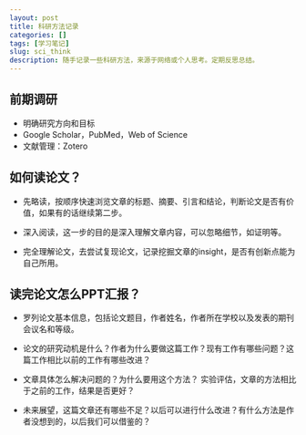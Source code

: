 ```yaml
---
layout: post
title: 科研方法记录
categories: []
tags: [学习笔记]
slug: sci_think
description: 随手记录一些科研方法，来源于网络或个人思考。定期反思总结。
---
```


## 前期调研

- 明确研究方向和目标
- Google Scholar，PubMed，Web of Science
- 文献管理：Zotero

## 如何读论文？

- 先略读，按顺序快速浏览文章的标题、摘要、引言和结论，判断论文是否有价值，如果有的话继续第二步。
	
- 深入阅读，这一步的目的是深入理解文章内容，可以忽略细节，如证明等。
	
- 完全理解论文，去尝试复现论文，记录挖掘文章的insight，是否有创新点能为自己所用。

## 读完论文怎么PPT汇报？

- 罗列论文基本信息，包括论文题目，作者姓名，作者所在学校以及发表的期刊会议名和等级。
	
- 论文的研究动机是什么？作者为什么要做这篇工作？现有工作有哪些问题？这篇工作相比以前的工作有哪些改进？
	
- 文章具体怎么解决问题的？为什么要用这个方法？
	实验评估，文章的方法相比于之前的工作，结果是否更好？
	
- 未来展望，这篇文章还有哪些不足？以后可以进行什么改进？有什么方法是作者没想到的，以后我们可以借鉴的？